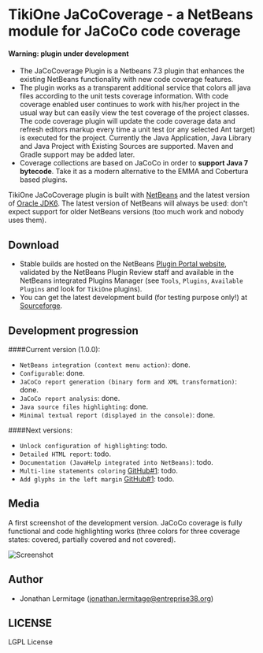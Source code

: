 # TikiOne JaCoCoverage - a NetBeans module for JaCoCo code coverage

#### Warning: plugin under development

* The JaCoCoverage Plugin is a Netbeans 7.3 plugin that enhances the existing NetBeans functionality with new code coverage features.<br>
* The plugin works as a transparent additional service that colors all java files according to the unit tests coverage information. With code coverage enabled user continues to work with his/her project in the usual way but can easily view the test coverage of the project classes.<br>The code coverage plugin will update the code coverage data and refresh editors markup every time a unit test (or any selected Ant target) is executed for the project. Currently the Java Application, Java Library and Java Project with Existing Sources are supported. Maven and Gradle support may be added later.
* Coverage collections are based on JaCoCo in order to **support Java 7 bytecode**. Take it as a modern alternative to the EMMA and Cobertura based plugins.

TikiOne JaCoCoverage plugin is built with [NetBeans](http://netbeans.org) and the latest version of [Oracle JDK6](http://www.oracle.com/technetwork/java/javase/downloads/index.html). The latest version of NetBeans will always be used: don't expect support for older NetBeans versions (too much work and nobody uses them).

## Download

* Stable builds are hosted on the NetBeans [Plugin Portal website](http://plugins.netbeans.org/plugin/48570/tikione-jacocoverage), validated by the NetBeans Plugin Review staff and available in the NetBeans integrated Plugins Manager (see ``Tools``, ``Plugins``, ``Available Plugins`` and look for ``TikiOne`` plugins).
* You can get the latest development build (for testing purpose only!) at [Sourceforge](https://sourceforge.net/projects/nbjacoco/files/latest_dev_build/).

## Development progression

####Current version (1.0.0):

* ``NetBeans integration (context menu action)``: done.
* ``Configurable``: done.
* ``JaCoCo report generation (binary form and XML transformation)``: done.
* ``JaCoCo report analysis``: done.
* ``Java source files highlighting``: done.
* ``Minimal textual report (displayed in the console)``: done.

####Next versions:

* ``Unlock configuration of highlighting``: todo.
* ``Detailed HTML report``: todo.
* ``Documentation (JavaHelp integrated into NetBeans)``: todo.
* ``Multi-line statements coloring`` [GitHub#1](https://github.com/jonathanlermitage/tikione-jacocoverage/issues/1): todo.
* ``Add glyphs in the left margin`` [GitHub#1](https://github.com/jonathanlermitage/tikione-jacocoverage/issues/1): todo.

## Media

A first screenshot of the development version. JaCoCo coverage is fully functional and code highlighting works (three colors for three coverage states: covered, partially covered and not covered).

![Screenshot](http://netbeanscolors.org/files/jacococoverage_2.png)

## Author
* Jonathan Lermitage (<jonathan.lermitage@entreprise38.org>)

## LICENSE

LGPL License